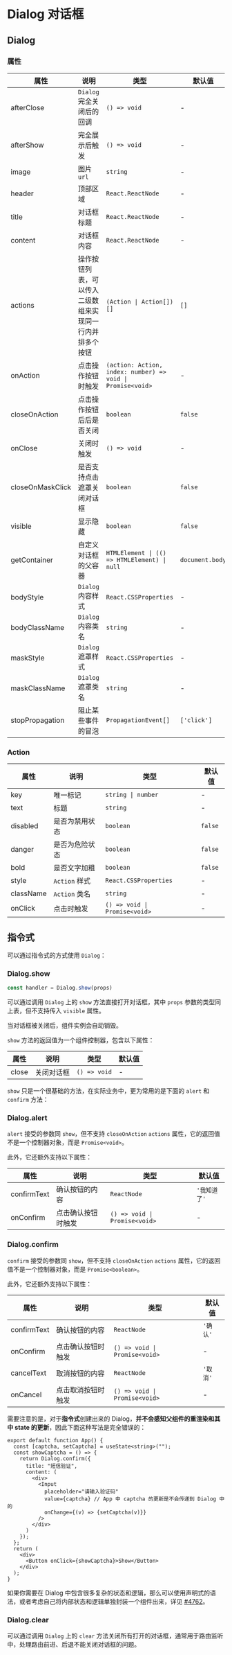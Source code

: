 # Dialog 对话框

<code src="./demos/demo1.tsx"></code>

<code src="./demos/demo2.tsx"></code>

<code src="./demos/demo3.tsx" debug></code>

## Dialog

### 属性

| 属性             | 说明                                                     | 类型                                                       | 默认值          |
| ---------------- | -------------------------------------------------------- | ---------------------------------------------------------- | --------------- |
| afterClose       | `Dialog` 完全关闭后的回调                                | `() => void`                                               | -               |
| afterShow        | 完全展示后触发                                           | `() => void`                                               | -               |
| image            | 图片 `url`                                               | `string`                                                   | -               |
| header           | 顶部区域                                                 | `React.ReactNode`                                          | -               |
| title            | 对话框标题                                               | `React.ReactNode`                                          | -               |
| content          | 对话框内容                                               | `React.ReactNode`                                          | -               |
| actions          | 操作按钮列表，可以传入二级数组来实现同一行内并排多个按钮 | `(Action \| Action[])[]`                                   | `[]`            |
| onAction         | 点击操作按钮时触发                                       | `(action: Action, index: number) => void \| Promise<void>` | -               |
| closeOnAction    | 点击操作按钮后后是否关闭                                 | `boolean`                                                  | `false`         |
| onClose          | 关闭时触发                                               | `() => void`                                               | -               |
| closeOnMaskClick | 是否支持点击遮罩关闭对话框                               | `boolean`                                                  | `false`         |
| visible          | 显示隐藏                                                 | `boolean`                                                  | `false`         |
| getContainer     | 自定义对话框的父容器                                     | `HTMLElement \| (() => HTMLElement) \| null`               | `document.body` |
| bodyStyle        | `Dialog` 内容样式                                        | `React.CSSProperties`                                      | -               |
| bodyClassName    | `Dialog` 内容类名                                        | `string`                                                   | -               |
| maskStyle        | `Dialog` 遮罩样式                                        | `React.CSSProperties`                                      | -               |
| maskClassName    | `Dialog` 遮罩类名                                        | `string`                                                   | -               |
| stopPropagation  | 阻止某些事件的冒泡                                       | `PropagationEvent[]`                                       | `['click']`     |

### Action

| 属性      | 说明           | 类型                          | 默认值  |
| --------- | -------------- | ----------------------------- | ------- |
| key       | 唯一标记       | `string \| number`            | -       |
| text      | 标题           | `string`                      | -       |
| disabled  | 是否为禁用状态 | `boolean`                     | `false` |
| danger    | 是否为危险状态 | `boolean`                     | `false` |
| bold      | 是否文字加粗   | `boolean`                     | `false` |
| style     | `Action` 样式  | `React.CSSProperties`         | -       |
| className | `Action` 类名  | `string`                      | -       |
| onClick   | 点击时触发     | `() => void \| Promise<void>` | -       |

## 指令式

可以通过指令式的方式使用 `Dialog`：

### Dialog.show

```ts | pure
const handler = Dialog.show(props)
```

可以通过调用 `Dialog` 上的 `show` 方法直接打开对话框，其中 `props` 参数的类型同上表，但不支持传入 `visible` 属性。

当对话框被关闭后，组件实例会自动销毁。

`show` 方法的返回值为一个组件控制器，包含以下属性：

| 属性  | 说明       | 类型         | 默认值 |
| ----- | ---------- | ------------ | ------ |
| close | 关闭对话框 | `() => void` | -      |

`show` 只是一个很基础的方法，在实际业务中，更为常用的是下面的 `alert` 和 `confirm` 方法：

### Dialog.alert

`alert` 接受的参数同 `show`，但不支持 `closeOnAction` `actions` 属性，它的返回值不是一个控制器对象，而是 `Promise<void>`。

此外，它还额外支持以下属性：

| 属性        | 说明               | 类型                          | 默认值       |
| ----------- | ------------------ | ----------------------------- | ------------ |
| confirmText | 确认按钮的内容     | `ReactNode`                   | `'我知道了'` |
| onConfirm   | 点击确认按钮时触发 | `() => void \| Promise<void>` | -            |

### Dialog.confirm

`confirm` 接受的参数同 `show`，但不支持 `closeOnAction` `actions` 属性，它的返回值不是一个控制器对象，而是 `Promise<boolean>`。

此外，它还额外支持以下属性：

| 属性        | 说明               | 类型                          | 默认值   |
| ----------- | ------------------ | ----------------------------- | -------- |
| confirmText | 确认按钮的内容     | `ReactNode`                   | `'确认'` |
| onConfirm   | 点击确认按钮时触发 | `() => void \| Promise<void>` | -        |
| cancelText  | 取消按钮的内容     | `ReactNode`                   | `'取消'` |
| onCancel    | 点击取消按钮时触发 | `() => void \| Promise<void>` | -        |

需要注意的是，对于**指令式**创建出来的 Dialog，**并不会感知父组件的重渲染和其中 state 的更新**，因此下面这种写法是完全错误的：

```tsx
export default function App() {
  const [captcha, setCaptcha] = useState<string>("");
  const showCaptcha = () => {
    return Dialog.confirm({
      title: "短信验证",
      content: (
        <div>
          <Input
            placeholder="请输入验证码"
            value={captcha} // App 中 captcha 的更新是不会传递到 Dialog 中的
            onChange={(v) => {setCaptcha(v)}}
          />
        </div>
      )
    });
  };
  return (
    <div>
      <Button onClick={showCaptcha}>Show</Button>
    </div>
  );
}
```

如果你需要在 Dialog 中包含很多复杂的状态和逻辑，那么可以使用声明式的语法，或者考虑自己将内部状态和逻辑单独封装一个组件出来，详见 [#4762](https://github.com/ant-design/ant-design-mobile/issues/4762)。

### Dialog.clear

可以通过调用 `Dialog` 上的 `clear` 方法关闭所有打开的对话框，通常用于路由监听中，处理路由前进、后退不能关闭对话框的问题。
